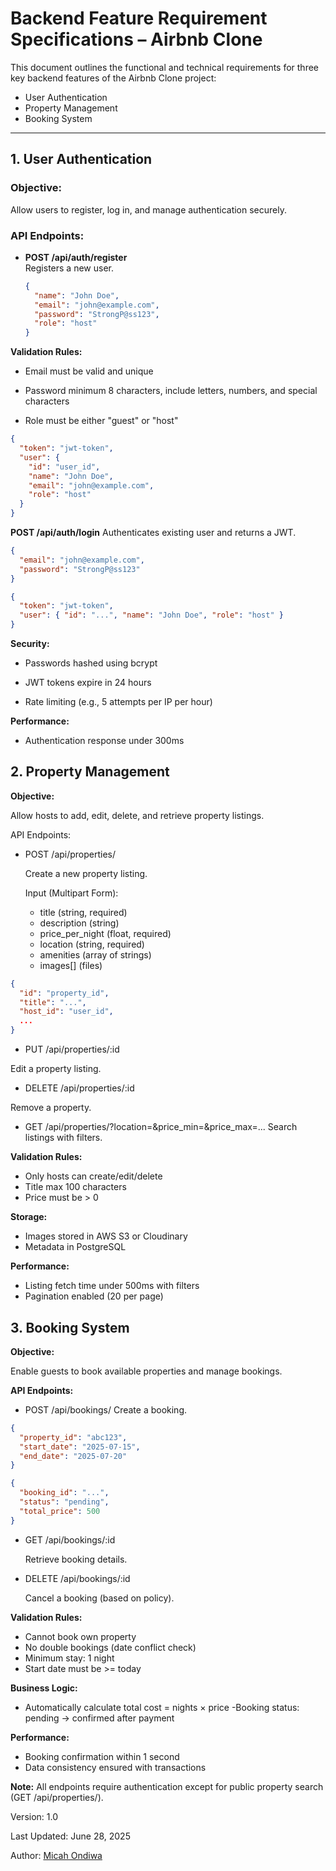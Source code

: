 # Backend Feature Requirement Specifications – Airbnb Clone

This document outlines the functional and technical requirements for three key backend features of the Airbnb Clone project:

- User Authentication
- Property Management
- Booking System

---

## 1. User Authentication

### Objective:
Allow users to register, log in, and manage authentication securely.

### API Endpoints:

- **POST /api/auth/register**  
  Registers a new user.

  ```json
  {
    "name": "John Doe",
    "email": "john@example.com",
    "password": "StrongP@ss123",
    "role": "host"
  }
  ```

**Validation Rules:**

- Email must be valid and unique

- Password minimum 8 characters, include letters, numbers, and special characters

- Role must be either "guest" or "host"

```json
{
  "token": "jwt-token",
  "user": {
    "id": "user_id",
    "name": "John Doe",
    "email": "john@example.com",
    "role": "host"
  }
}
```

**POST /api/auth/login**
Authenticates existing user and returns a JWT.

```json
{
  "email": "john@example.com",
  "password": "StrongP@ss123"
}

{
  "token": "jwt-token",
  "user": { "id": "...", "name": "John Doe", "role": "host" }
}

```

**Security:**

- Passwords hashed using bcrypt

- JWT tokens expire in 24 hours

- Rate limiting (e.g., 5 attempts per IP per hour)

**Performance:**

- Authentication response under 300ms

## 2. Property Management

**Objective:**

Allow hosts to add, edit, delete, and retrieve property listings.

API Endpoints:

- POST /api/properties/

    Create a new property listing.

    Input (Multipart Form):
     - title (string, required)
     - description (string)
     - price_per_night (float, required)
     - location (string, required)
     - amenities (array of strings)
     - images[] (files)

```json
{
  "id": "property_id",
  "title": "...",
  "host_id": "user_id",
  ...
}
```
- PUT /api/properties/:id

Edit a property listing.

- DELETE /api/properties/:id

Remove a property.

- GET /api/properties/?location=&price_min=&price_max=...
Search listings with filters.

**Validation Rules:**
- Only hosts can create/edit/delete
- Title max 100 characters
- Price must be > 0

**Storage:**
- Images stored in AWS S3 or Cloudinary
- Metadata in PostgreSQL

**Performance:**
- Listing fetch time under 500ms with filters
- Pagination enabled (20 per page)

## 3. Booking System

**Objective:**

Enable guests to book available properties and manage bookings.

**API Endpoints:**

- POST /api/bookings/
    Create a booking.

```json
{
  "property_id": "abc123",
  "start_date": "2025-07-15",
  "end_date": "2025-07-20"
}

{
  "booking_id": "...",
  "status": "pending",
  "total_price": 500
}

```

- GET /api/bookings/:id

    Retrieve booking details.

- DELETE /api/bookings/:id

    Cancel a booking (based on policy).

**Validation Rules:**

- Cannot book own property
- No double bookings (date conflict check)
- Minimum stay: 1 night
- Start date must be >= today

**Business Logic:**

- Automatically calculate total cost = nights × price
-Booking status: pending → confirmed after payment

**Performance:**

- Booking confirmation within 1 second
- Data consistency ensured with transactions

**Note:** All endpoints require authentication except for public property search (GET /api/properties/).

Version: 1.0

Last Updated: June 28, 2025

Author: [Micah Ondiwa](https://github.com/micahondiwa/)